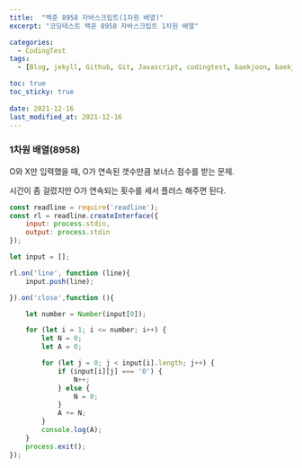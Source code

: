 ```yaml
---
title:  "백준 8958 자바스크립트(1차원 배열)"
excerpt: "코딩테스트 백준 8958 자바스크립트 1차원 배열"

categories:
  - CodingTest
tags:
  - [Blog, jekyll, Github, Git, Javascript, codingtest, baekjoon, baekjoon 8958, Node.js ]

toc: true
toc_sticky: true
 
date: 2021-12-16
last_modified_at: 2021-12-16
---
```


### 1차원 배열(8958)
O와 X만 입력했을 때, O가 연속된 갯수만큼 보너스 점수를 받는 문제.

시간이 좀 걸렸지만 O가 연속되는 횟수를 세서 플러스 해주면 된다.

``` Javascript
const readline = require('readline');
const rl = readline.createInterface({
    input: process.stdin,
    output: process.stdin
});

let input = [];

rl.on('line', function (line){
    input.push(line);

}).on('close',function (){

    let number = Number(input[0]);

    for (let i = 1; i <= number; i++) {
        let N = 0;
        let A = 0;

        for (let j = 0; j < input[i].length; j++) {
            if (input[i][j] === 'O') {
                N++;
            } else {
                N = 0;
            }
            A += N;
        }
        console.log(A);
    }
    process.exit();
});
```